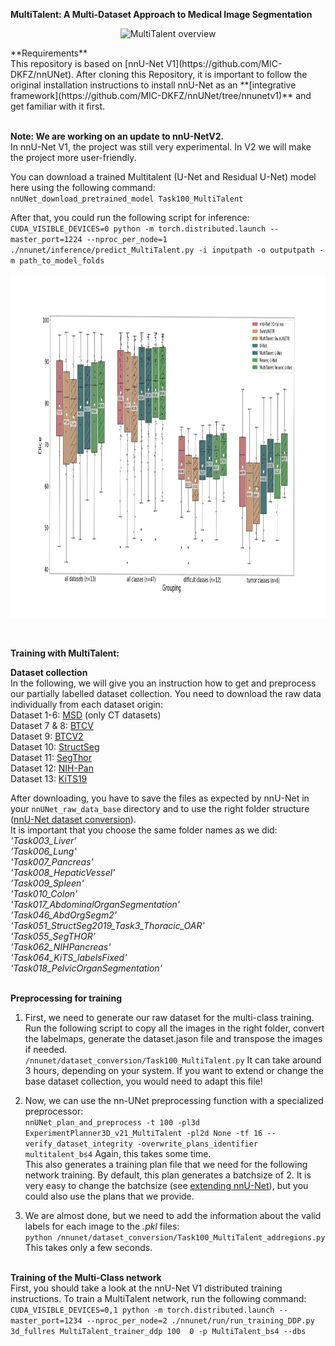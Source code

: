 **MultiTalent: A Multi-Dataset Approach to Medical Image Segmentation**
<p align="center">
<img src="./overview_figure.svg" height="500" title="MultiTalent overview" >
</p>
**Requirements** <br />
This repository is based on  [nnU-Net V1](https://github.com/MIC-DKFZ/nnUNet). 
After cloning this Repository, it is important to follow the original installation instructions to install nnU-Net as an **[integrative framework](https://github.com/MIC-DKFZ/nnUNet/tree/nnunetv1)** and get familiar with it first. <br />  <br />

**Note: We are working on an update to nnU-NetV2.**  <br />
In nnU-Net V1, the project was still very experimental. In V2 we will make the project more user-friendly. 

You can download a trained Multitalent (U-Net and Residual U-Net) model here using the following command: <br />
`nnUNet_download_pretrained_model Task100_MultiTalent`

After that, you could run the following script for inference: <br />
`CUDA_VISIBLE_DEVICES=0 python -m torch.distributed.launch --master_port=1224 --nproc_per_node=1 ./nnunet/inference/predict_MultiTalent.py -i inputpath -o outputpath -m path_to_model_folds`  <br /> 
<p align="center"> 
<img src="./boxplot_mean_final.svg" height="550" title="MultiTalent result">
</p>
<br /> 

**Training with MultiTalent:** <br />

**Dataset collection** <br />
In the following, we will give you an instruction how to get and preprocess our partially labelled dataset collection.
You need to download the raw data individually from each dataset origin:<br />
Dataset 1-6: [MSD](http://medicaldecathlon.com/) (only CT datasets) <br />
Dataset 7 & 8: [BTCV](https://www.synapse.org/#!Synapse:syn3193805/wiki/217760) <br />
Dataset 9: [BTCV2](https://zenodo.org/record/1169361#.YiDLFnXMJFE) <br />
Dataset 10: [StructSeg](https://structseg2019.grand-challenge.org/) <br />
Dataset 11:  [SegThor](https://competitions.codalab.org/competitions/21145) <br />
Dataset 12: [NIH-Pan](https://wiki.cancerimagingarchive.net/display/Public/Pancreas-CT) <br />
Dataset 13: [KiTS19](https://kits19.grand-challenge.org/) <br />


After downloading, you have to save the files as expected by nnU-Net in your `nnUNet_raw_data_base` directory and to use the right folder structure ([nnU-Net dataset conversion](https://github.com/MIC-DKFZ/nnUNet/blob/master/documentation/dataset_conversion.md)). <br /> 
It is important that you choose the same folder names as we did: <br />
    _'Task003_Liver' <br />
    'Task006_Lung' <br />
    'Task007_Pancreas' <br />
    'Task008_HepaticVessel' <br />
    'Task009_Spleen' <br />
    'Task010_Colon' <br />
    'Task017_AbdominalOrganSegmentation' <br />
    'Task046_AbdOrgSegm2' <br />
    'Task051_StructSeg2019_Task3_Thoracic_OAR' <br />
    'Task055_SegTHOR' <br />
    'Task062_NIHPancreas' <br />
    'Task064_KiTS_labelsFixed' <br />
    'Task018_PelvicOrganSegmentation' <br />_ <br />




**Preprocessing for training**
1. First, we need to generate our raw dataset for the multi-class training. Run the following script to copy all the images in the right folder, convert the labelmaps, generate the dataset.jason file and transpose the images if needed. <br />
`/nnunet/dataset_conversion/Task100_MultiTalent.py` It can take around 3 hours, depending on your system.
If you want to extend or change the base dataset collection, you would need to adapt this file!

2. Now, we can use the nn-UNet preprocessing function with a specialized preprocessor: <br />
`nnUNet_plan_and_preprocess -t 100 -pl3d ExperimentPlanner3D_v21_MultiTalent -pl2d None -tf 16 --verify_dataset_integrity -overwrite_plans_identifier multitalent_bs4` Again, this takes some time. <br />
This also generates a training plan file that we need for the following network training. By default, this plan generates a batchsize of 2. It is very easy to change the batchsize (see [extending nnU-Net](https://github.com/MIC-DKFZ/nnUNet/blob/master/documentation/extending_nnunet.md)), but you could also use the plans that we provide. 


4. We are almost done, but we need to add the information about the valid labels for each image to the _.pkl_ files: <br />
`python /nnunet/dataset_conversion/Task100_MultiTalent_addregions.py` This takes only a few seconds. <br /><br />




**Training of the Multi-Class network** <br />
First, you should take a look at the nnU-Net V1 distributed training instructions. 
To train a MultiTalent network, run the following command: <br />
`CUDA_VISIBLE_DEVICES=0,1 python -m torch.distributed.launch --master_port=1234 --nproc_per_node=2 ./nnunet/run/run_training_DDP.py 3d_fullres MultiTalent_trainer_ddp 100  0 -p MultiTalent_bs4 --dbs`








